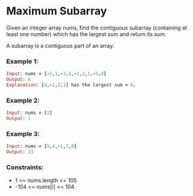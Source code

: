 # Maximum Subarray

Given an integer array nums, find the contiguous subarray (containing at least one number) which has the largest sum and return its sum.

A subarray is a contiguous part of an array.

### Example 1:
```ruby
Input: nums = [-2,1,-3,4,-1,2,1,-5,4]
Output: 6
Explanation: [4,-1,2,1] has the largest sum = 6.
```
### Example 2:
```ruby
Input: nums = [1]
Output: 1
```
### Example 3:
```ruby
Input: nums = [5,4,-1,7,8]
Output: 23
 ```
### Constraints:

- 1 <= nums.length <= 105
- -104 <= nums[i] <= 104